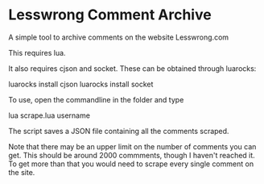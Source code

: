 # Lesswrong Comment Archive

A simple tool to archive comments on the website Lesswrong.com

This requires lua.

It also requires cjson and socket. These can be obtained through luarocks:

luarocks install cjson
luarocks install socket

To use, open the commandline in the folder and type

lua scrape.lua username

The script saves a JSON file containing all the comments scraped.

Note that there may be an upper limit on the number of comments you can get. This should be around 2000 commments, though I haven't reached it. To get more than that you would need to scrape every single comment on the site.